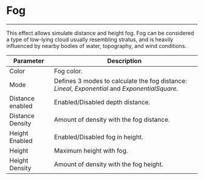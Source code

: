 # Fog
---
This effect allows simulate distance and height fog. Fog can be considered a type of low-lying cloud usually resembling stratus, and is heavily influenced by nearby bodies of water, topography, and wind conditions.

| Parameter  | Description |
| ---------- | ----------- |
| Color     | Fog color. |
| Mode      | Defines 3 modes to calculate the fog distance: _Lineal_, _Exponential_ and _ExponentialSquare_. |
| Distance enabled | Enabled/Disabled depth distance.|
| Distance Density | Amount of density with the fog distance. |
| Height Enabled | Enabled/Disabled fog in height. |
| Height | Maximum height with fog. |
| Height Density | Amount of density with the fog height. | 